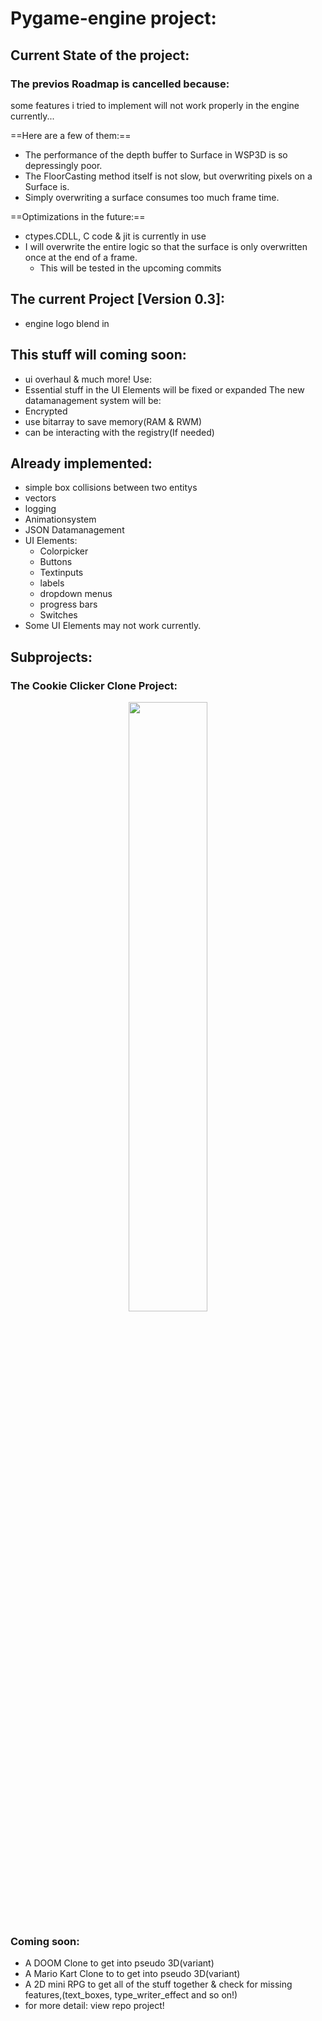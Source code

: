 # Pygame-engine project:


## Current State of the project:

### The previos Roadmap is cancelled because:

some features i tried to implement will not work properly in the engine currently...

==Here are a few of them:==

- The performance of the depth buffer to Surface in WSP3D is so depressingly poor.
- The FloorCasting method itself is not slow, but overwriting pixels on a Surface is.
- Simply overwriting a surface consumes too much frame time.

==Optimizations in the future:==
- ctypes.CDLL, C code & jit is currently in use
- I will overwrite the entire logic so that the surface is only overwritten once at the end of a frame.
    - This will be tested in the upcoming commits

## The current Project [Version 0.3]:
- engine logo blend in
## This stuff will coming soon:
- ui overhaul
& much more!
Use:
- Essential stuff in the UI Elements will be fixed or expanded
The new datamanagement system will be:
- Encrypted
- use bitarray to save memory(RAM & RWM)
- can be interacting with the registry(If needed)
    

## Already implemented:
- simple box collisions between two entitys
- vectors
- logging
- Animationsystem
- JSON Datamanagement
- UI Elements:
    - Colorpicker
    - Buttons
    - Textinputs
    - labels
    - dropdown menus
    - progress bars
    - Switches
- Some UI Elements may not work currently.
## Subprojects:
### The Cookie Clicker Clone Project:
<p align="center" width="100%">
    <img width="50%" src="https://justusdeckerde.wordpress.com/wp-content/uploads/2025/04/cookie_clicker_clone_project-1.png">
</p>


### Coming soon: 

- A DOOM Clone to get into pseudo 3D(variant)
- A Mario Kart Clone to to get into pseudo 3D(variant)
- A 2D mini RPG to get all of the stuff together & check for missing features,(text_boxes, type_writer_effect and so on!)
- for more detail: view repo project!
